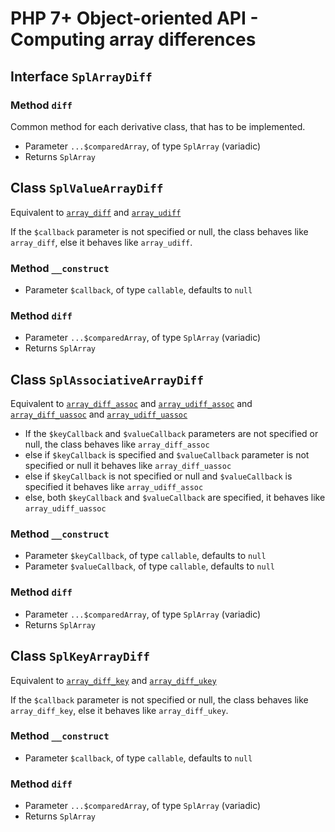 # PHP 7+ Object-oriented API - Computing array differences

## Interface `SplArrayDiff`

### Method `diff`

Common method for each derivative class, that has to be implemented.

* Parameter `...$comparedArray`, of type `SplArray` (variadic)
* Returns `SplArray`

## Class `SplValueArrayDiff`

Equivalent to [`array_diff`](http://php.net/manual/en/function.array-diff.php) and [`array_udiff`](http://php.net/manual/en/function.array-udiff.php)

If the `$callback` parameter is not specified or null, the class behaves like `array_diff`, else it behaves like `array_udiff`.

### Method `__construct`

* Parameter `$callback`, of type `callable`, defaults to `null`

### Method `diff`

* Parameter `...$comparedArray`, of type `SplArray` (variadic)
* Returns `SplArray`

## Class `SplAssociativeArrayDiff`

Equivalent to [`array_diff_assoc`](http://php.net/manual/en/function.array-diff-assoc.php) and [`array_udiff_assoc`](http://php.net/manual/en/function.array-udiff-assoc.php) and [`array_diff_uassoc`](http://php.net/manual/en/function.array-diff-uassoc.php) and [`array_udiff_uassoc`](http://php.net/manual/en/function.array-udiff-uassoc.php)

* If the `$keyCallback` and `$valueCallback` parameters are not specified or null, the class behaves like `array_diff_assoc`
* else if `$keyCallback` is specified and `$valueCallback` parameter is not specified or null it behaves like `array_diff_uassoc`
* else if `$keyCallback` is not specified or null and `$valueCallback` is specified it behaves like `array_udiff_assoc`
* else, both `$keyCallback` and `$valueCallback` are specified, it behaves like `array_udiff_uassoc`

### Method `__construct`

* Parameter `$keyCallback`, of type `callable`, defaults to `null`
* Parameter `$valueCallback`, of type `callable`, defaults to `null`

### Method `diff`

* Parameter `...$comparedArray`, of type `SplArray` (variadic)
* Returns `SplArray`

## Class `SplKeyArrayDiff`

Equivalent to [`array_diff_key`](http://php.net/manual/en/function.array-diff-key.php) and [`array_diff_ukey`](http://php.net/manual/en/function.array-diff-ukey.php)

If the `$callback` parameter is not specified or null, the class behaves like `array_diff_key`, else it behaves like `array_diff_ukey`.

### Method `__construct`

* Parameter `$callback`, of type `callable`, defaults to `null`

### Method `diff`

* Parameter `...$comparedArray`, of type `SplArray` (variadic)
* Returns `SplArray`
